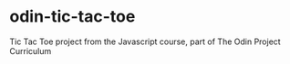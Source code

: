 # odin-tic-tac-toe
Tic Tac Toe project from the Javascript course, part of The Odin Project Curriculum
